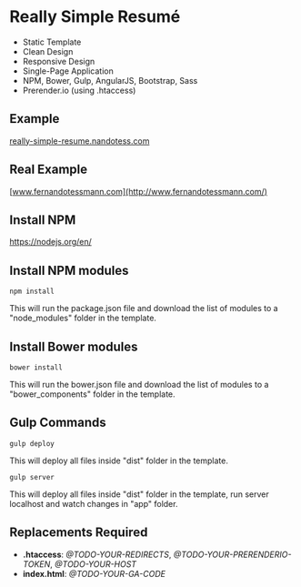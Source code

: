 # Really Simple Resumé
* Static Template
* Clean Design
* Responsive Design
* Single-Page Application
* NPM, Bower, Gulp, AngularJS, Bootstrap, Sass
* Prerender.io (using .htaccess)

## Example
[really-simple-resume.nandotess.com](http://really-simple-resume.nandotess.com/)

## Real Example
[www.fernandotessmann.com](http://www.fernandotessmann.com/)

## Install NPM
https://nodejs.org/en/

## Install NPM modules
`npm install`

This will run the package.json file and download the list of modules to a "node_modules" folder in the template.

## Install Bower modules
`bower install`

This will run the bower.json file and download the list of modules to a "bower_components" folder in the template.

## Gulp Commands
`gulp deploy`

This will deploy all files inside "dist" folder in the template.

`gulp server`

This will deploy all files inside "dist" folder in the template, run server localhost and watch changes in "app" folder.

## Replacements Required
* **.htaccess**: *@TODO-YOUR-REDIRECTS*, *@TODO-YOUR-PRERENDERIO-TOKEN*, *@TODO-YOUR-HOST*
* **index.html**: *@TODO-YOUR-GA-CODE*